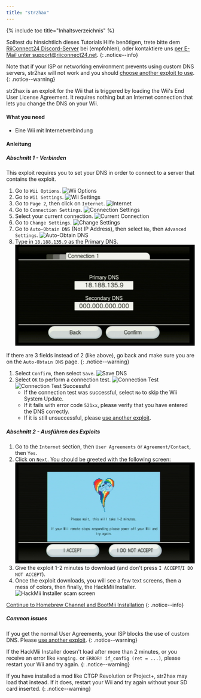 ```yaml
---
title: "str2hax"
---
```


{% include toc title="Inhaltsverzeichnis" %}

Solltest du hinsichtlich dieses Tutorials Hilfe benötigen, trete bitte dem [RiiConnect24 Discord-Server](https://discord.gg/rc24) bei (empfohlen), oder kontaktiere uns [per E-Mail unter support@riiconnect24.net](mailto:support@riiconnect24.net).
{: .notice--info}

Note that if your ISP or networking environment prevents using custom DNS servers, str2hax will not work and you should [choose another exploit to use](get-started).
{: .notice--warning}

str2hax is an exploit for the Wii that is triggered by loading the Wii's End User License Agreement. It requires nothing but an Internet connection that lets you change the DNS on your Wii.

#### What you need

* Eine Wii mit Internetverbindung

#### Anleitung

##### Abschnitt 1 - Verbinden

This exploit requires you to set your DNS in order to connect to a server that contains the exploit.

1. Go to `Wii Options`. ![Wii Options](/images/RiiConnect24/Internet_1.png)
1. Go to `Wii Settings`. ![Wii Settings](/images/RiiConnect24/Internet_2.png)
1. Go to `Page 2`, then click on `Internet`. ![Internet](/images/RiiConnect24/Internet_3.png)
1. Go to `Connection Settings`. ![Connection Settings](/images/RiiConnect24/Internet_4.png)
1. Select your current connection. ![Current Connection](/images/RiiConnect24/Internet_5.png)
1. Go to `Change Settings`. ![Change Settings](/images/RiiConnect24/Internet_6.png)
1. Go to `Auto-Obtain DNS` (Not IP Address), then select `No`, then `Advanced Settings`. ![Auto-Obtain DNS](/images/RiiConnect24/Internet_7.png)
1. Type in `18.188.135.9` as the Primary DNS. ![str2hax DNS](/images/str2hax/dns.png)

If there are 3 fields instead of 2 (like above), go back and make sure you are on the `Auto-Obtain DNS` page.
{: .notice--warning}

1. Select `Confirm`, then select `Save`. ![Save DNS](/images/RiiConnect24/Internet_10.png)
1. Select `OK` to perform a connection test. ![Connection Test](/images/RiiConnect24/Internet_11.png) ![Connection Test Successful](/images/RiiConnect24/Internet_12.png)
   - If the connection test was successful, select `No` to skip the Wii System Update.
   - If it fails with error code `521xx`, please verify that you have entered the DNS correctly.
   - If it is still unsuccessful, please [use another exploit](get-started).

##### Abschnitt 2 - Ausführen des Exploits

1. Go to the `Internet` section, then `User Agreements` or `Agreement/Contact`, then `Yes`.
1. Click on `Next`. You should be greeted with the following screen: ![str2hax EULA page](/images/str2hax/EULA.png)
1. Give the exploit 1-2 minutes to download (and don't press `I ACCEPT`/`I DO NOT ACCEPT`).
1. Once the exploit downloads, you will see a few text screens, then a mess of colors, then finally, the HackMii Installer. ![HackMii Installer scam screen](/images/hackmii_scam.png)

[Continue to Homebrew Channel and BootMii Installation](hbc)
{: .notice--info}

##### Common issues

If you get the normal User Agreements, your ISP blocks the use of custom DNS. Please [use another exploit](get-started).
{: .notice--warning}

If the HackMii Installer doesn't load after more than 2 minutes, or you receive an error like `Hanging.` or `ERROR! if_config (ret = ...)`, please restart your Wii and try again.
{: .notice--warning}

If you have installed a mod like CTGP Revolution or Project+, str2hax may load that instead. If it does, restart your Wii and try again without your SD card inserted.
{: .notice--warning}
